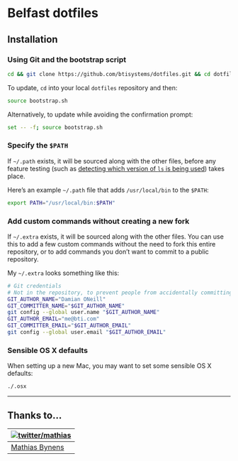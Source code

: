 Belfast dotfiles
================

Installation
------------

### Using Git and the bootstrap script

```bash
cd && git clone https://github.com/btisystems/dotfiles.git && cd dotfiles && source bootstrap.sh
```

To update, `cd` into your local `dotfiles` repository and then:

```bash
source bootstrap.sh
```

Alternatively, to update while avoiding the confirmation prompt:

```bash
set -- -f; source bootstrap.sh
```

### Specify the `$PATH`

If `~/.path` exists, it will be sourced along with the other files, before any feature testing (such as [detecting which version of `ls` is being used](https://github.com/mathiasbynens/dotfiles/blob/aff769fd75225d8f2e481185a71d5e05b76002dc/.aliases#L21-26)) takes place.

Here’s an example `~/.path` file that adds `/usr/local/bin` to the `$PATH`:

```bash
export PATH="/usr/local/bin:$PATH"
```

### Add custom commands without creating a new fork

If `~/.extra` exists, it will be sourced along with the other files. You can use this to add a few custom commands without the need to fork this entire repository, or to add commands you don’t want to commit to a public repository.

My `~/.extra` looks something like this:

```bash
# Git credentials
# Not in the repository, to prevent people from accidentally committing under my name
GIT_AUTHOR_NAME="Damian ONeill"
GIT_COMMITTER_NAME="$GIT_AUTHOR_NAME"
git config --global user.name "$GIT_AUTHOR_NAME"
GIT_AUTHOR_EMAIL="me@bti.com"
GIT_COMMITTER_EMAIL="$GIT_AUTHOR_EMAIL"
git config --global user.email "$GIT_AUTHOR_EMAIL"
```

### Sensible OS X defaults

When setting up a new Mac, you may want to set some sensible OS X defaults:

```bash
./.osx
```

---

Thanks to…
----------

| [![twitter/mathias](http://gravatar.com/avatar/24e08a9ea84deb17ae121074d0f17125?s=70)](http://twitter.com/mathias) |
|--------------------------------------------------------------------------------------------------------------------|
| [Mathias Bynens](https://mathiasbynens.be/)                                                                        |
